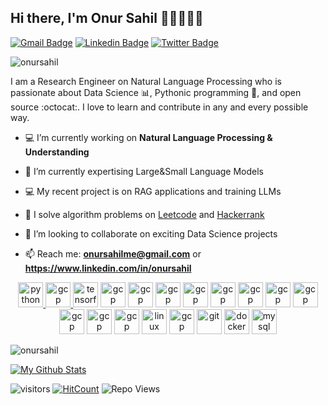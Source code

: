 ## Hi there, I'm Onur Sahil 👋🏼👨🏻‍💻

[![Gmail Badge](https://img.shields.io/badge/-onursahilme@gmail.com-c14438?style=flat&logo=Gmail&logoColor=white)](mailto:onursahilme@gmail.com "Connect via Email")
[![Linkedin Badge](https://img.shields.io/badge/-Onur%20Sahil-0072b1?style=flat&logo=Linkedin&logoColor=white)](https://www.linkedin.com/in/onur-sahil-cerit "Connect on LinkedIn")
[![Twitter Badge](https://img.shields.io/badge/-@onursahill-00acee?style=flat&logo=Twitter&logoColor=white)](https://twitter.com/onursahill "Follow on Twitter")

<p align="left"> <img src="https://komarev.com/ghpvc/?username=onursahil" alt="onursahil" /> </p>

I am a Research Engineer on Natural Language Processing who is passionate about Data Science :bar_chart:, Pythonic programming :snake:, and open source :octocat:. I love to learn and contribute in any and every possible way.


- :computer: I’m currently working on **Natural Language Processing & Understanding**

- 🌱 I’m currently expertising Large&Small Language Models

- 💻 My recent project is on RAG applications and training LLMs

- :key: I solve algorithm problems on [Leetcode](https://leetcode.com/onursahil/) and [Hackerrank](https://www.hackerrank.com/onursahil)

- 👯 I’m looking to collaborate on exciting Data Science projects

- 📫 Reach me: **onursahilme@gmail.com** or **https://www.linkedin.com/in/onursahil**


[<p align="center"> <img src="https://devicons.github.io/devicon/devicon.git/icons/python/python-original.svg" alt="python" width="40" height="40"/> <img src="https://www.vectorlogo.zone/logos/numpy/numpy-icon.svg" alt="gcp" width="40" height="40"/> ](https://i0.wp.com/junilearning.com/wp-content/uploads/2020/06/python-programming-language.webp?fit=800%2C800&ssl=1)<img src="https://www.vectorlogo.zone/logos/tensorflow/tensorflow-icon.svg" alt="tensorflow" width="40" height="40"/> <img src="https://www.vectorlogo.zone/logos/javascript/javascript-icon.svg" alt="gcp" width="40" height="40"/> <img src="https://www.vectorlogo.zone/logos/nodejs/nodejs-horizontal.svg" alt="gcp" width="40" height="40"/> <img src="https://www.vectorlogo.zone/logos/angular/angular-icon.svg" alt="gcp" width="40" height="40"/> <img src="https://www.vectorlogo.zone/logos/expressjs/expressjs-icon.svg" alt="gcp" width="40" height="40"/> <img src="https://www.vectorlogo.zone/logos/djangoproject/djangoproject-icon.svg" alt="gcp" width="40" height="40"/> <img src="https://www.vectorlogo.zone/logos/mongodb/mongodb-icon.svg" alt="gcp" width="40" height="40"/> <img src="https://www.vectorlogo.zone/logos/ansible/ansible-icon.svg" alt="gcp" width="40" height="40"/> <img src="https://www.vectorlogo.zone/logos/elastic/elastic-icon.svg" alt="gcp" width="40" height="40"/> <img src="https://www.vectorlogo.zone/logos/fluentd/fluentd-icon.svg" alt="gcp" width="40" height="40"/> <img src="https://www.vectorlogo.zone/logos/elasticco_logstash/elasticco_logstash-icon.svg" alt="gcp" width="40" height="40"/> <img src="https://www.vectorlogo.zone/logos/elasticco_kibana/elasticco_kibana-icon.svg" alt="gcp" width="40" height="40"/> <img src="https://devicons.github.io/devicon/devicon.git/icons/linux/linux-original.svg" alt="linux" width="40" height="40"/> <img src="https://www.vectorlogo.zone/logos/google_cloud/google_cloud-icon.svg" alt="gcp" width="40" height="40"/> <img src="https://www.vectorlogo.zone/logos/git-scm/git-scm-icon.svg" alt="git" width="40" height="40"/> <img src="https://devicons.github.io/devicon/devicon.git/icons/docker/docker-original-wordmark.svg" alt="docker" width="40" height="40"/> <img src="https://devicons.github.io/devicon/devicon.git/icons/mysql/mysql-original-wordmark.svg" alt="mysql" width="40" height="40"/></p>

<p><img align="center" src="https://github-readme-stats.vercel.app/api/top-langs/?username=onursahil&layout=compact&hide=html" alt="onursahil" /></p>

[![My Github Stats](https://github-readme-stats.vercel.app/api?username=onursahil&show_icons=true&title_color=fff&icon_color=79ff97&text_color=9f9f9f&bg_color=151515)](https://github.com/onursahil)

![visitors](https://visitor-badge.glitch.me/badge?page_id=onursahil.onursahil)
[![HitCount](http://hits.dwyl.com/samujjwaal/samujjwaal.svg)](http://hits.dwyl.com/onursahil/onursahil)
![Repo Views](https://views.whatilearened.today/views/github/onursahil/onursahil.svg?cache=remove)

<!--For future reference 
<a href="https://piraces.dev/"><img alt="Robot logo" src="https://github.com/piraces/piraces/raw/master/robot_dark.png" align="right" height="150" /></a>

- 🔭 I’m currently working on ...
- 🌱 I’m currently learning ...
- 👯 I’m looking to collaborate on ...
- 🤔 I’m looking for help with ...
- 💬 Ask me about ...
- 📫 How to reach me: ...
- 😄 Pronouns: ...
- ⚡ Fun fact: ...

[![Whatsapp Badge](https://img.shields.io/badge/-Whatsapp-4AC959?style=flat&logo=whatsapp&logoColor=white)](https://wa.me/13129754411?text=Hi!)

![visitors](https://visitor-badge.glitch.me/badge?page_id=samujjwaal.samujjwaal)
[![HitCount](http://hits.dwyl.com/samujjwaal/samujjwaal.svg)](http://hits.dwyl.com/samujjwaal/samujjwaal)
![Repo Views](https://views.whatilearened.today/views/github/samujjwaal/samujjwaal.svg?cache=remove)
<img height="20" src="https://raw.githubusercontent.com/github/explore/80688e429a7d4ef2fca1e82350fe8e3517d3494d/topics/python/python.png">
<img height="20" src="https://raw.githubusercontent.com/github/explore/80688e429a7d4ef2fca1e82350fe8e3517d3494d/topics/scala/scala.png">

![Customized Card](https://github-readme-stats.vercel.app/api/pin?username=samujjwaal&repo=UIC-search-engine&title_color=fff&icon_color=f9f9f9&text_color=9f9f9f&bg_color=151515)

<a href="https://github.com/anuraghazra/github-readme-stats">
  <img align="left" src="https://github-readme-stats.vercel.app/api?username=samujjwaal&hide=stars,commits,prs,issues,contribs&show_icons=true&title_color=fff&icon_color=79ff97&text_color=9f9f9f&bg_color=151515" />
</a>
<a href="https://github.com/anuraghazra/convoychat">
  <img align="right" src="https://github-readme-stats.vercel.app/api/top-langs/?username=samujjwaal" width="350"/>
</a>

![Top Languages](https://github-readme-stats.vercel.app/api/top-langs/?username=samujjwaal)
-->
